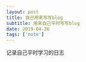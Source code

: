 ```yaml
---
layout: post
title: 自己用来写写blog
subtitle: 用来自己平时写写blog
date: 2019-04-26
tags: ['note']
---
```

记录自己平时学习的日志
